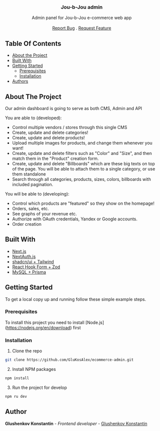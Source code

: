 <br/>
<p align="center">
  <h3 align="center">Jou-b-Jou admin</h3>

  <p align="center">
    Admin panel for Jou-b-Jou e-commerce web app
    <br/>
    <br/>
    <a href="https://github.com/glukosalex/Breadcrumbsecommerce-admin/issues">Report Bug</a>
    .
    <a href="https://github.com/glukosalex/Breadcrumbsecommerce-admin/issues">Request Feature</a>
  </p>
</p>

## Table Of Contents

* [About the Project](#about-the-project)
* [Built With](#built-with)
* [Getting Started](#getting-started)
  * [Prerequisites](#prerequisites)
  * [Installation](#installation)
* [Authors](#authors)

## About The Project

Our admin dashboard is going to serve as both CMS, Admin and API

You are able to (developed):
* Control multiple vendors / stores through this single CMS
* Create, update and delete categories!
* Create, update and delete products!
* Upload multiple images for products, and change them whenever you want!
* Create, update and delete filters such as "Color" and "Size", and then match them in the "Product" creation form.
* Create, update and delete "Billboards" which are these big texts on top of the page. You will be able to attach them to a single category, or use them standalone
* Search through all categories, products, sizes, colors, billboards with included pagination.

You will be able to (developing):
* Control which products are "featured" so they show on the homepage!
* Orders, sales, etc.
* See graphs of your revenue etc.
* Authorize with OAuth credentials, Yandex or Google accounts.
* Order creation

## Built With
* [Next.js](https://nextjs.org/)
* [NextAuth.js](https://next-auth.js.org/)
* [shadcn/ui + Tailwind](https://ui.shadcn.com/)
* [React Hook Form + Zod](https://react-hook-form.com/)
* [MySQL + Prisma](https://www.prisma.io/)

## Getting Started

To get a local copy up and running follow these simple example steps.

### Prerequisites

To install this project you need to install [Node.js] (https://nodejs.org/en/download) first

### Installation

1. Clone the repo

```sh
git clone https://github.com/GluKosAlex/ecommerce-admin.git
```

2. Install NPM packages

```sh
npm install
```

3. Run the project for develop

```sh
npm ru dev
```

## Author

**Glushenkov Konstantin** - *Frontend developer* - [Glushenkov Konstantin](https://github.com/glukosalex/)

